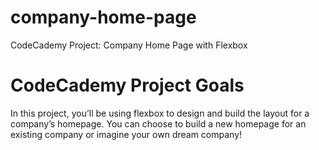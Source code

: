 # company-home-page
CodeCademy Project: Company Home Page with Flexbox

# CodeCademy Project Goals
In this project, you’ll be using flexbox to design and build the layout for a company’s homepage. You can choose to build a new homepage for an existing company or imagine your own dream company!​